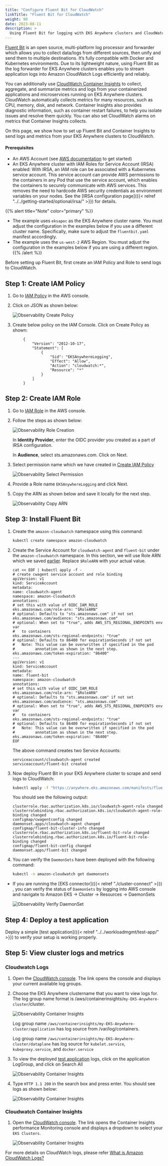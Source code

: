 ```yaml
---
title: "Configure Fluent Bit for CloudWatch"
linkTitle: "Fluent Bit for CloudWatch"
weight: 90
date: 2023-08-11
description: >
  Using Fluent Bit for logging with EKS Anywhere clusters and CloudWatch
---
```


[Fluent Bit](https://docs.fluentbit.io/manual) is an open source, multi-platform log processor and forwarder which allows you to collect data/logs from different sources, then unify and send them to multiple destinations. It’s fully compatible with Docker and Kubernetes environments. Due to its lightweight nature, using Fluent Bit as the log forwarder for EKS Anywhere clusters enables you to stream application logs into Amazon CloudWatch Logs efficiently and reliably.

You can additionally use [CloudWatch Container Insights](https://docs.aws.amazon.com/AmazonCloudWatch/latest/monitoring/ContainerInsights.html) to collect, aggregate, and summarize metrics and logs from your containerized applications and microservices running on EKS Anywhere clusters. CloudWatch automatically collects metrics for many resources, such as CPU, memory, disk, and network. Container Insights also provides diagnostic information, such as container restart failures, to help you isolate issues and resolve them quickly. You can also set CloudWatch alarms on metrics that Container Insights collects.

On this page, we show how to set up Fluent Bit and Container Insights to send logs and metrics from your EKS Anywhere clusters to CloudWatch.

#### Prerequisites

- An AWS Account (see [AWS documentation](https://docs.aws.amazon.com/accounts/latest/reference/welcome-first-time-user.html) to get started)
- An EKS Anywhere cluster with IAM Roles for Service Account (IRSA) enabled: With IRSA, an IAM role can be associated with a Kubernetes service account. This service account can provide AWS permissions to the containers in any Pod that use the service account, which enables the containers to securely communicate with AWS services. This removes the need to hardcode AWS security credentials as environment variables on your nodes. See the [IRSA configuration page]({{< relref "../../getting-started/optional/irsa/" >}}) for details.

{{% alert title="Note" color="primary" %}}
- The example uses `eksapoc` as the EKS Anywhere cluster name. You must adjust the configuration in the examples below if you use a different cluster name. Specifically, make sure to adjust the `fluentbit.yaml` manifest accordingly.
- The example uses the `us-west-2` AWS Region. You must adjust the configuration in the examples below if you are using a different region.
{{% /alert %}}

Before setting up Fluent Bit, first create an IAM Policy and Role to send logs to CloudWatch.

## Step 1: Create IAM Policy

1. Go to [IAM Policy](https://us-east-1.console.aws.amazon.com/iamv2/home?region=us-west-2#/policies/create?step=addPermissions) in the AWS console.
1. Click on JSON as shown below:

     ![Observability Create Policy](/images/observability_create_policy.png)
     
1. Create below policy on the IAM Console. Click on Create Policy as shown:

```
        {
            "Version": "2012-10-17",
            "Statement": [
                {
                    "Sid": "EKSAnywhereLogging",
                    "Effect": "Allow",
                    "Action": "cloudwatch:*",
                    "Resource": "*"
                }
            ]
        }
```

## Step 2: Create IAM Role

1. Go to [IAM Role](https://us-east-1.console.aws.amazon.com/iamv2/home?region=us-west-2#/roles/create?step=selectEntities) in the AWS console.

2. Follow the steps as shown below:

     ![Observability Role Creation](/images/observability_role_creation.png)

     In **Identity Provider**, enter the OIDC provider you created as a part of IRSA configuration.

     In **Audience**, select sts.amazonaws.com. Click on Next.

3. Select permission name which we have created in [Create IAM Policy](#step-1-create-iam-policy)

     ![Observability Select Permission](/images/observability_select_permission.png)

4. Provide a Role name `EKSAnywhereLogging` and click Next.

5. Copy the ARN as shown below and save it locally for the next step.

     ![Observability Copy ARN](/images/observability_arn_copy.png)

## Step 3: Install Fluent Bit

1. Create the `amazon-cloudwatch` namespace using this command:

    ```bash 
    kubectl create namespace amazon-cloudwatch
    ```

2. Create the Service Account for `cloudwatch-agent` and `fluent-bit` under the `amazon-cloudwatch` namespace. In this section, we will use Role ARN which we saved [earlier](#step-2-create-iam-role). Replace `$RoleARN` with your actual value.

     ```
     cat << EOF | kubectl apply -f -
     # create cwagent service account and role binding
     apiVersion: v1
     kind: ServiceAccount
     metadata:
     name: cloudwatch-agent
     namespace: amazon-cloudwatch
     annotations:
     # set this with value of OIDC_IAM_ROLE
     eks.amazonaws.com/role-arn: "$RoleARN"
     # optional: Defaults to "sts.amazonaws.com" if not set
     eks.amazonaws.com/audience: "sts.amazonaws.com"
     # optional: When set to "true", adds AWS_STS_REGIONAL_ENDPOINTS env var
     #   to containers
     eks.amazonaws.com/sts-regional-endpoints: "true"
     # optional: Defaults to 86400 for expirationSeconds if not set
     #   Note: This value can be overwritten if specified in the pod
     #         annotation as shown in the next step.
     eks.amazonaws.com/token-expiration: "86400"
     ---
     apiVersion: v1
     kind: ServiceAccount
     metadata:
     name: fluent-bit
     namespace: amazon-cloudwatch
     annotations:
     # set this with value of OIDC_IAM_ROLE
     eks.amazonaws.com/role-arn: "$RoleARN"
     # optional: Defaults to "sts.amazonaws.com" if not set
     eks.amazonaws.com/audience: "sts.amazonaws.com"
     # optional: When set to "true", adds AWS_STS_REGIONAL_ENDPOINTS env var
     #   to containers
     eks.amazonaws.com/sts-regional-endpoints: "true"
     # optional: Defaults to 86400 for expirationSeconds if not set
     #   Note: This value can be overwritten if specified in the pod
     #         annotation as shown in the next step.
     eks.amazonaws.com/token-expiration: "86400"
     EOF
     ```

     The above command creates two Service Accounts:

     ```
     serviceaccount/cloudwatch-agent created
     serviceaccount/fluent-bit created
     ```

3. Now deploy Fluent Bit in your EKS Anywhere cluster to scrape and send logs to CloudWatch:

     ```bash
     kubectl apply -f "https://anywhere.eks.amazonaws.com/manifests/fluentbit.yaml"
     ```

     You should see the following output:

     ```
     clusterrole.rbac.authorization.k8s.io/cloudwatch-agent-role changed
     clusterrolebinding.rbac.authorization.k8s.io/cloudwatch-agent-role-binding changed
     configmap/cwagentconfig changed
     daemonset.apps/cloudwatch-agent changed
     configmap/fluent-bit-cluster-info changed
     clusterrole.rbac.authorization.k8s.io/fluent-bit-role changed
     clusterrolebinding.rbac.authorization.k8s.io/fluent-bit-role-binding changed
     configmap/fluent-bit-config changed
     daemonset.apps/fluent-bit changed
     ```

4. You can verify the `DaemonSets` have been deployed with the following command:

     ```bash
     kubectl -n amazon-cloudwatch get daemonsets
     ```

- If you are running the [EKS connector]({{< relref "./cluster-connect" >}})
, you can verify the status of `DaemonSets` by logging into AWS console and navigate to Amazon EKS -> Cluster -> Resources -> DaemonSets

     ![Observability Verify DaemonSet](/images/observability_cluster_verify_Daemonset.png)

## Step 4: Deploy a test application

Deploy a simple [test application]({{< relref "../../workloadmgmt/test-app/" >}}) to verify your setup is working properly.

## Step 5: View cluster logs and metrics

### Cloudwatch Logs
1. Open the [CloudWatch console](https://us-west-2.console.aws.amazon.com/cloudwatch/home?region=us-west-2#logsV2:log-groups). The link opens the console and displays your current available log groups.

2. Choose the EKS Anywhere clustername that you want to view logs for. The log group name format is /aws/containerinsights/`my-EKS-Anywhere-cluster`/cluster.

     ![Observability Container Insights](/images/observability_logGroups.png)

    Log group name `/aws/containerinsights/my-EKS-Anywhere-cluster/application` has log source from /var/log/containers.

    Log group name `/aws/containerinsights/my-EKS-Anywhere-cluster/dataplane` has log source for `kubelet.service`, `kubeproxy.service`, and `docker.service`

3. To view the deployed [test application](#step-4-deploy-a-test-application) logs, click on the application LogGroup, and click on Search All

     ![Observability Container Insights](/images/observability_search_logstream.png)

4. Type `HTTP 1.1 200` in the search box and press enter. You should see logs as shown below:

     ![Observability Container Insights](/images/observability_logGroups_filterlog.png)

### Cloudwatch Container Insights

1. Open the [CloudWatch console](https://us-west-2.console.aws.amazon.com/cloudwatch/home?region=us-west-2#container-insights:performance). The link opens the Container Insights performance Monitoring console and displays a dropdown to select your `EKS Clusters`.

     ![Observability Container Insights](/images/observability_container_insights.png)

For more details on CloudWatch logs, please refer [What is Amazon CloudWatch Logs?](https://docs.aws.amazon.com/AmazonCloudWatch/latest/logs/WhatIsCloudWatchLogs.html)
